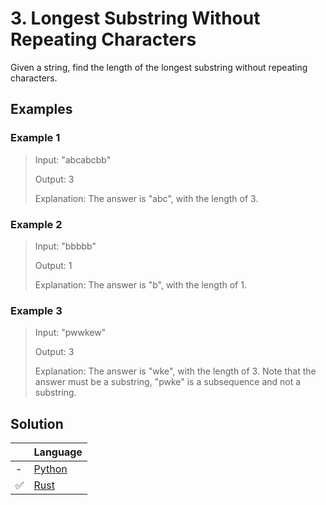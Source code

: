 # 3. Longest Substring Without Repeating Characters

Given a string, find the length of the longest substring without repeating characters.

## Examples

### Example 1

> Input: "abcabcbb"
>
> Output: 3 
> 
> Explanation: The answer is "abc", with the length of 3. 

### Example 2

> Input: "bbbbb"
>
> Output: 1
>
> Explanation: The answer is "b", with the length of 1.

### Example 3

> Input: "pwwkew"
>
> Output: 3
>
> Explanation: The answer is "wke", with the length of 3. 
>             Note that the answer must be a substring, "pwke" is a subsequence and not a substring.

## Solution

|     | Language |
| --- | -------- |
|  - | [Python](https://github.com/andrewleverette/leetcode_problems/blob/master/longest_substring_without_repeating_characters/python/solution.py)|
|  ✅ | [Rust](https://github.com/andrewleverette/leetcode_problems/blob/master/longest_substring_without_repeating_characters/rust/solution/src/lib.rs) |